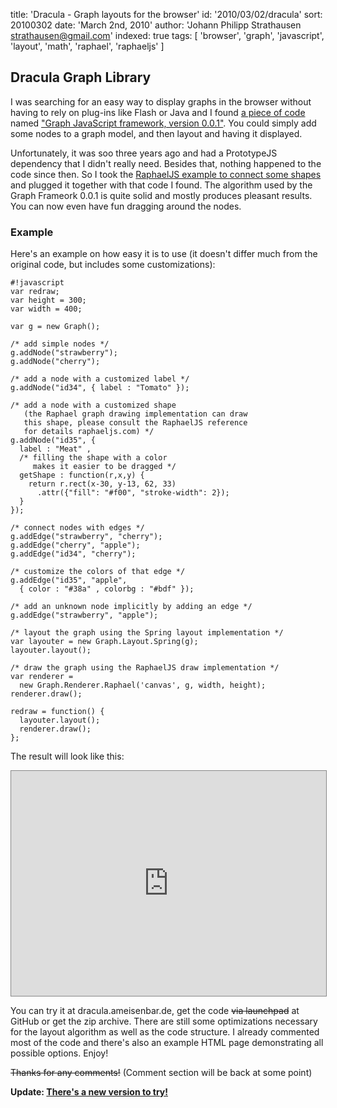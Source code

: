 title: 'Dracula - Graph layouts for the browser'
id: '2010/03/02/dracula'
sort: 20100302
date: 'March 2nd, 2010'
author: 'Johann Philipp Strathausen <strathausen@gmail.com>'
indexed: true
tags: [ 'browser', 'graph', 'javascript', 'layout', 'math', 'raphael', 'raphaeljs' ]


## Dracula Graph Library

I was searching for an easy way to display graphs in the browser without having to rely on plug-ins like Flash or Java and I found <a href="http://snipplr.com/view/1950/graph-javascript-framework-version-001/">a piece of code</a> named <a href="http://ajaxian.com/archives/new-javascriptcanvas-graph-library">"Graph JavaScript framework, version 0.0.1"</a>. You could simply add some nodes to a graph model, and then layout and having it displayed.

Unfortunately, it was soo three years ago and had a PrototypeJS dependency that I didn't really need. Besides that, nothing happened to the code since then. So I took the <a href="http://raphaeljs.com/graffle.html">RaphaelJS example to connect some shapes</a> and plugged it together with that code I found. The algorithm used by the Graph Frameork 0.0.1 is quite solid and mostly produces pleasant results. You can now even have fun dragging around the nodes.

### Example

Here's an example on how easy it is to use (it doesn't differ much from the original code, but includes some customizations):

    #!javascript
    var redraw;
    var height = 300;
    var width = 400;

    var g = new Graph();

    /* add simple nodes */
    g.addNode("strawberry");
    g.addNode("cherry");

    /* add a node with a customized label */
    g.addNode("id34", { label : "Tomato" });

    /* add a node with a customized shape
       (the Raphael graph drawing implementation can draw
       this shape, please consult the RaphaelJS reference
       for details raphaeljs.com) */
    g.addNode("id35", {
      label : "Meat" ,
      /* filling the shape with a color
         makes it easier to be dragged */
      getShape : function(r,x,y) {
        return r.rect(x-30, y-13, 62, 33)
          .attr({"fill": "#f00", "stroke-width": 2});
      }
    });

    /* connect nodes with edges */
    g.addEdge("strawberry", "cherry");
    g.addEdge("cherry", "apple");
    g.addEdge("id34", "cherry");

    /* customize the colors of that edge */
    g.addEdge("id35", "apple",
      { color : "#38a" , colorbg : "#bdf" });

    /* add an unknown node implicitly by adding an edge */
    g.addEdge("strawberry", "apple");

    /* layout the graph using the Spring layout implementation */
    var layouter = new Graph.Layout.Spring(g);
    layouter.layout();

    /* draw the graph using the RaphaelJS draw implementation */
    var renderer =
      new Graph.Renderer.Raphael('canvas', g, width, height);
    renderer.draw();

    redraw = function() {
      layouter.layout();
      renderer.draw();
    };

The result will look like this:

<iframe src="http://dracula.ameisenbar.de/index.html" width="100%" height="360" style="border:1px solid #888; background-color:white;"></iframe>

You can try it at dracula.ameisenbar.de, get the code <strike>via launchpad</strike> at GitHub or get the zip archive. There are still some optimizations necessary for the layout algorithm as well as the code structure. I already commented most of the code and there's also an example HTML page demonstrating all possible options. Enjoy!

<strike>Thanks for any comments!</strike> (Comment section will be back at some point)

<b>Update: <a href="http://www.graphdracula.net">There's a new version to try!</a></b>
